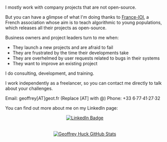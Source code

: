 I mostly work with company projects that are not open-source.

But you can have a glimpse of what I'm doing thanks to [France-IOI](https://www.france-ioi.org), a French association whose aim is to teach algorithmic to young populations, which releases all their projects as open-source.

Business owners and project leaders turn to me when:
- They launch a new projects and are afraid to fail
- They are frustrated by the time their developments take
- They are overhelmed by user requests related to bugs in their systems
- They want to improve an existing project

I do consulting, development, and training.

I work independently as a freelancer, so you can contact me directly to talk about your challenges.

Email: geoffrey[AT]geot.fr (Replace [AT] with @)
Phone: +33 6·77·41·27·32

You can find out more about me on my LinkedIn page:

<div id="header" align="center">
  <div id="badges">
    <a href="https://www.linkedin.com/in/geoffrey-huck/">
      <img src="https://img.shields.io/badge/LinkedIn-blue?style=for-the-badge&logo=linkedin&logoColor=white" alt="LinkedIn Badge"/>
    </a>
  </div>
  <!-- <img src="https://komarev.com/ghpvc/?username=GeoffreyHuck&style=flat-square&color=blue" alt=""/> -->
</div>
<br /><br />
<div align="center">
  <a href="https://git.io/streak-stats"><img src="https://github-readme-streak-stats.herokuapp.com?user=GeoffreyHuck&theme=merko&mode=weekly" alt="Geoffrey Huck GitHub Stats" /></a>
  <!--
  <br /><br />
  <a href="https://github.com/anuraghazra/github-readme-stats"><img src="https://github-readme-stats.vercel.app/api/top-langs/?username=GeoffreyHuck&layout=compact&theme=vision-friendly-dark" alt="Geoffrey Huck Top Languages" /></a>
  -->
</div>

<!--
**GeoffreyHuck/GeoffreyHuck** is a ✨ _special_ ✨ repository because its `README.md` (this file) appears on your GitHub profile.

Here are some ideas to get you started:

- 🔭 I’m currently working on ...
- 🌱 I’m currently learning ...
- 👯 I’m looking to collaborate on ...
- 🤔 I’m looking for help with ...
- 💬 Ask me about ...
- 📫 How to reach me: ...
- 😄 Pronouns: ...
- ⚡ Fun fact: ...
-->
